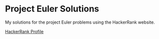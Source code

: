 # Project Euler Solutions

My solutions for the project Euler problems using the HackerRank website.

[HackerRank Profile](https://www.hackerrank.com/thiago_droz)
